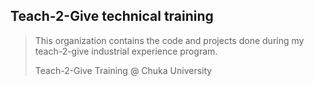 ## Teach-2-Give technical training

> This organization contains the code and projects done during my teach-2-give industrial experience program.
>
> Teach-2-Give Training @ Chuka University
